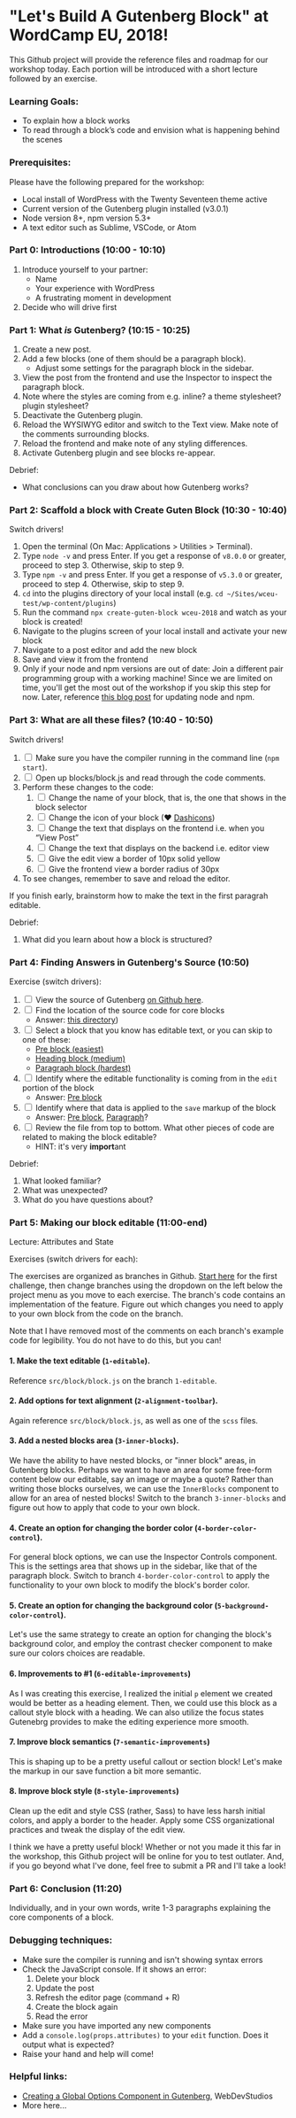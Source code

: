 # "Let's Build A Gutenberg Block" at WordCamp EU, 2018!

This Github project will provide the reference files and roadmap for our workshop today. Each portion will be introduced with a short lecture followed by an exercise.

### Learning Goals:

- To explain how a block works
- To read through a block’s code and envision what is happening behind the scenes

### Prerequisites:

Please have the following prepared for the workshop:

* Local install of WordPress with the Twenty Seventeen theme active
* Current version of the Gutenberg plugin installed (v3.0.1)
* Node version 8+, npm version 5.3+
* A text editor such as Sublime, VSCode, or Atom

### Part 0: Introductions (10:00 - 10:10)

1. Introduce yourself to your partner:
    * Name
    * Your experience with WordPress
    * A frustrating moment in development
2. Decide who will drive first

### Part 1: What _is_ Gutenberg? (10:15 - 10:25)

1. Create a new post.
2. Add a few blocks (one of them should be a paragraph block). 
    * Adjust some settings for the paragraph block in the sidebar.
3. View the post from the frontend and use the Inspector to inspect the paragraph block.
4. Note where the styles are coming from e.g. inline? a theme stylesheet? plugin stylesheet?
5. Deactivate the Gutenberg plugin.
6. Reload the WYSIWYG editor and switch to the Text view. Make note of the comments surrounding blocks. 
7. Reload the frontend and make note of any styling differences.
8. Activate Gutenberg plugin and see blocks re-appear.

Debrief:

* What conclusions can you draw about how Gutenberg works?

### Part 2: Scaffold a block with Create Guten Block (10:30 - 10:40)

Switch drivers!

1. Open the terminal (On Mac: Applications > Utilities > Terminal).
2. Type `node -v` and press Enter. If you get a response of `v8.0.0` or greater, proceed to step 3. Otherwise, skip to step 9.
3. Type `npm -v` and press Enter. If you get a response of `v5.3.0` or greater, proceed to step 4. Otherwise, skip to step 9.
4. `cd` into the plugins directory of your local install (e.g. `cd ~/Sites/wceu-test/wp-content/plugins`)
5. Run the command `npx create-guten-block wceu-2018` and watch as your block is created! 
6. Navigate to the plugins screen of your local install and activate your new block
7. Navigate to a post editor and add the new block
8. Save and view it from the frontend
9. Only if your node and npm versions are out of date: Join a different pair programming group with a working machine! Since we are limited on time, you'll get the most out of the workshop if you skip this step for now. Later, reference [this blog post](https://solarianprogrammer.com/2016/04/29/how-to-upgrade-nodejs-mac-os-x/) for updating node and npm.


### Part 3: What are all these files? (10:40 - 10:50)

Switch drivers!

1. <input type="checkbox"/> Make sure you have the compiler running in the command line (`npm start`).
2. <input type="checkbox"/> Open up blocks/block.js and read through the code comments.
3. Perform these changes to the code:
    1. <input type="checkbox"/> Change the name of your block, that is, the one that shows in the block selector
    2. <input type="checkbox"/> Change the icon of your block (❤ [Dashicons](https://developer.wordpress.org/resource/dashicons/))
    3. <input type="checkbox"/> Change the text that displays on the frontend i.e. when you “View Post”
    4. <input type="checkbox"/> Change the text that displays on the backend i.e. editor view
    5. <input type="checkbox"/> Give the edit view a border of 10px solid yellow
    6. <input type="checkbox"/> Give the frontend view a border radius of 30px
4. To see changes, remember to save and reload the editor.

If you finish early, brainstorm how to make the text in the first paragrah editable.

Debrief:

1. What did you learn about how a block is structured?

### Part 4: Finding Answers in Gutenberg's Source (10:50)

Exercise (switch drivers):

1. <input type="checkbox"/> View the source of Gutenberg [on Github here](https://github.com/WordPress/gutenberg).
2. <input type="checkbox"/> Find the location of the source code for core blocks 
    * Answer: [this directory](https://github.com/WordPress/gutenberg/tree/master/core-blocks))
3. <input type="checkbox"/> Select a block that you know has editable text, or you can skip to one of these: 
    * [Pre block (easiest)](https://github.com/WordPress/gutenberg/blob/master/core-blocks/preformatted/index.js)
    * [Heading block (medium)](https://github.com/WordPress/gutenberg/blob/master/core-blocks/heading/index.js) 
    * [Paragraph block (hardest)](https://github.com/WordPress/gutenberg/blob/master/core-blocks/paragraph/index.js)
4. <input type="checkbox"/> Identify where the editable functionality is coming from in the `edit` portion of the block
    * Answer: [Pre block](https://github.com/WordPress/gutenberg/blob/master/core-blocks/preformatted/index.js#L69)
5. <input type="checkbox"/> Identify where that data is applied to the `save` markup of the block
    * Answer: [Pre block](https://github.com/WordPress/gutenberg/blob/master/core-blocks/preformatted/index.js#L84), [Paragraph](https://github.com/WordPress/gutenberg/blob/master/core-blocks/paragraph/index.js#L501)?
6. <input type="checkbox"/> Review the file from top to bottom. What other pieces of code are related to making the block editable?
    * HINT: it's very **import**ant

Debrief:

1. What looked familiar?
2. What was unexpected?
3. What do you have questions about?

### Part 5: Making our block editable (11:00-end)

Lecture: Attributes and State

Exercises (switch drivers for each):

The exercises are organized as branches in Github. [Start here](https://github.com/laras126/wceu-2018/blob/1-editable/src/block/block.js) for the first challenge, then change branches using the dropdown on the left below the project menu as you move to each exercise. The branch's code contains an implementation of the feature. Figure out which changes you need to apply to your own block from the code on the branch. 

Note that I have removed most of the comments on each branch's example code for legibility. You do not have to do this, but you can!

#### 1. Make the text editable (`1-editable`).
Reference `src/block/block.js` on the branch `1-editable`. 

#### 2. Add options for text alignment (`2-alignment-toolbar`).
Again reference `src/block/block.js`, as well as one of the `scss` files.

#### 3. Add a nested blocks area (`3-inner-blocks`).
We have the ability to have nested blocks, or "inner block" areas, in Gutenberg blocks. Perhaps we want to have an area for some free-form content below our editable, say an image or maybe a quote? Rather than writing those blocks ourselves, we can use the `InnerBlocks` component to allow for an area of nested blocks! Switch to the branch `3-inner-blocks` and figure out how to apply that code to your own block.

#### 4. Create an option for changing the border color (`4-border-color-control`).
For general block options, we can use the Inspector Controls component. This is the settings area that shows up in the sidebar, like that of the paragraph block. Switch to branch `4-border-color-control` to apply the functionality to your own block to modify the block's border color.

#### 5. Create an option for changing the background color (`5-background-color-control`).
Let's use the same strategy to create an option for changing the block's background color, and employ the contrast checker component to make sure our colors choices are readable.

#### 6. Improvements to #1 (`6-editable-improvements`)
As I was creating this exercise, I realized the initial `p` element we created would be better as a heading element. Then, we could use this block as a callout style block with a heading. We can also utilize the focus states Gutenebrg provides to make the editing experience more smooth. 

#### 7. Improve block semantics (`7-semantic-improvements`)
This is shaping up to be a pretty useful callout or section block! Let's make the markup in our save function a bit more semantic.

#### 8. Improve block style (`8-style-improvements`)
Clean up the edit and style CSS (rather, Sass) to have less harsh initial colors, and apply a border to the header. Apply some CSS organizational practices and tweak the display of the edit view.

I think we have a pretty useful block! Whether or not you made it this far in the workshop, this Github project will be online for you to test outlater. And, if you go beyond what I've done, feel free to submit a PR and I'll take a look!

### Part 6: Conclusion (11:20)

Individually, and in your own words, write 1-3 paragraphs explaining the core components of a block.

### Debugging techniques:

* Make sure the compiler is running and isn't showing syntax errors
* Check the JavaScript console. If it shows an error:
    1. Delete your block
    2. Update the post
    3. Refresh the editor page (command + R)
    4. Create the block again
    5. Read the error
* Make sure you have imported any new components
* Add a `console.log(props.attributes)` to your `edit` function. Does it output what is expected?
* Raise your hand and help will come!

### Helpful links:
* [Creating a Global Options Component in Gutenberg](https://webdevstudios.com/2018/04/12/creating-a-global-options-component-in-gutenberg/), WebDevStudios
* More here...